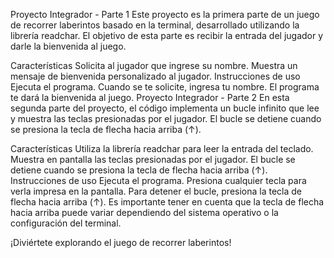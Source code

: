 Proyecto Integrador - Parte 1
Este proyecto es la primera parte de un juego de recorrer laberintos basado en la terminal, desarrollado utilizando la librería readchar. El objetivo de esta parte es recibir la entrada del jugador y darle la bienvenida al juego.

Características
Solicita al jugador que ingrese su nombre.
Muestra un mensaje de bienvenida personalizado al jugador.
Instrucciones de uso
Ejecuta el programa.
Cuando se te solicite, ingresa tu nombre.
El programa te dará la bienvenida al juego.
Proyecto Integrador - Parte 2
En esta segunda parte del proyecto, el código implementa un bucle infinito que lee y muestra las teclas presionadas por el jugador. El bucle se detiene cuando se presiona la tecla de flecha hacia arriba (↑).

Características
Utiliza la librería readchar para leer la entrada del teclado.
Muestra en pantalla las teclas presionadas por el jugador.
El bucle se detiene cuando se presiona la tecla de flecha hacia arriba (↑).
Instrucciones de uso
Ejecuta el programa.
Presiona cualquier tecla para verla impresa en la pantalla.
Para detener el bucle, presiona la tecla de flecha hacia arriba (↑).
Es importante tener en cuenta que la tecla de flecha hacia arriba puede variar dependiendo del sistema operativo o la configuración del terminal.

¡Diviértete explorando el juego de recorrer laberintos!
